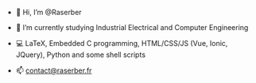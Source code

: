 - 👋 Hi, I’m @Raserber

- 🌱 I’m currently studying Industrial Electrical and Computer Engineering
- 💻 LaTeX, Embedded C programming, HTML/CSS/JS (Vue, Ionic, JQuery), Python and some shell scripts
- 📫 contact@raserber.fr

<!---
Raserber/Raserber is a ✨ special ✨ repository because its `README.md` (this file) appears on your GitHub profile.
You can click the Preview link to take a look at your changes.
--->
